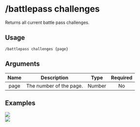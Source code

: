 # /battlepass challenges

Returns all current battle pass challenges.

## Usage

```
/battlepass challenges {page}
```

## Arguments

| Name | Description             | Type   | Required |
| :--: | :---------------------: | :----: | :------: |
| page | The number of the page. | Number | No       |

## Examples

<img src="https://user-images.githubusercontent.com/111157596/229904264-1fe006ab-f5a5-4905-b969-bdcc2c8fc9b6.png" class="rounded-corners">\
<img src="https://user-images.githubusercontent.com/111157596/229904275-33c90c92-653c-4e54-a89f-3b78ba4a2982.png" class="rounded-corners">